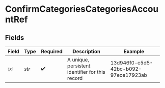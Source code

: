 # ConfirmCategoriesCategoriesAccountRef


## Fields

| Field                                           | Type                                            | Required                                        | Description                                     | Example                                         |
| ----------------------------------------------- | ----------------------------------------------- | ----------------------------------------------- | ----------------------------------------------- | ----------------------------------------------- |
| `id`                                            | *str*                                           | :heavy_check_mark:                              | A unique, persistent identifier for this record | 13d946f0-c5d5-42bc-b092-97ece17923ab            |